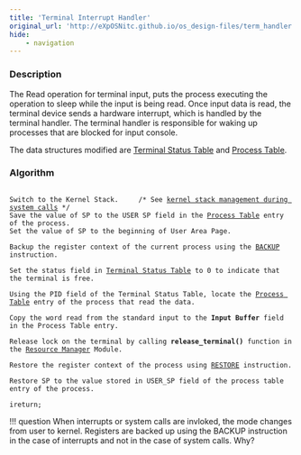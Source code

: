 ```yaml
---
title: 'Terminal Interrupt Handler'
original_url: 'http://eXpOSNitc.github.io/os_design-files/term_handler.html'
hide:
    - navigation
---
```


### Description
The Read operation for terminal input, puts the process executing the operation to sleep while the input is being read. Once input data is read, the terminal device sends a hardware interrupt, which is handled by the terminal handler. The terminal handler is responsible for waking up processes that are blocked for input console. 

The data structures modified are [Terminal Status Table](mem-ds.md#terminal-status-table) and [Process Table](process-table.md).


  

### Algorithm

<pre><code>
Switch to the Kernel Stack. 	/* See <a href="../../os-design/stack-smcall/">kernel stack management during system calls</a> */
Save the value of SP to the USER SP field in the <a href="../../os-design/process-table/">Process Table</a> entry of the process.
Set the value of SP to the beginning of User Area Page.

Backup the register context of the current process using the <a href="../../arch-spec/instruction-set/">BACKUP</a> instruction.

Set the status field in <a href="../../os-design/mem-ds/#terminal-status-table" target="_blank">Terminal Status Table</a> to 0 to indicate that the terminal is free.

Using the PID field of the Terminal Status Table, locate the <a href="../../os-design/process-table/" target="_blank">Process Table</a> entry of the process that read the data.

Copy the word read from the standard input to the <b>Input Buffer</b> field in the Process Table entry.

Release lock on the terminal by calling <b>release_terminal()</b> function in the <a href="../../modules/module-00/">Resource Manager</a> Module.

Restore the register context of the process using <a href="../../arch-spec/instruction-set/">RESTORE</a> instruction.

Restore SP to the value stored in USER_SP field of the process table entry of the process.

ireturn;
</code></pre>


!!! question 
    When interrupts or system calls are invloked, the mode changes from user to kernel. Registers are backed up using the BACKUP instruction in the case of interrupts and not in the case of system calls. Why?




  
  











































